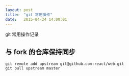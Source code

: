 ```yaml
---
layout: post
title:  "git 常用操作"
date:   2015-04-24 14:00:01
---
```


git 常用操作记录

<!-- more -->

## 与 fork 的仓库保持同步

```
git remote add upstream git@github.com:react/web.git
git pull upstream master
```
